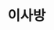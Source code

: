 ---
id: 33
title: 이사방
caption: 모든 이사를 완벽하게!
url: https://leaderscpa.com/merchant/isabang/
type: Landing
role: My part - 100%
device: PC, Mobile
---